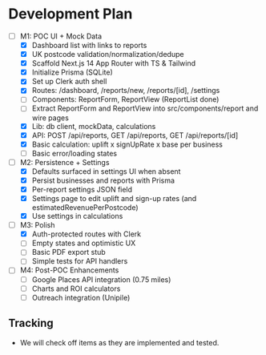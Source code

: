 # Development Plan

- [ ] M1: POC UI + Mock Data
  - [x] Dashboard list with links to reports
  - [x] UK postcode validation/normalization/dedupe
  - [x] Scaffold Next.js 14 App Router with TS & Tailwind
  - [x] Initialize Prisma (SQLite)
  - [x] Set up Clerk auth shell
  - [x] Routes: /dashboard, /reports/new, /reports/[id], /settings
  - [ ] Components: ReportForm, ReportView (ReportList done)
  - [ ] Extract ReportForm and ReportView into src/components/report and wire pages
  - [x] Lib: db client, mockData, calculations
  - [x] API: POST /api/reports, GET /api/reports, GET /api/reports/[id]
  - [x] Basic calculation: uplift x signUpRate x base per business
  - [ ] Basic error/loading states
- [ ] M2: Persistence + Settings
  - [x] Defaults surfaced in settings UI when absent
  - [x] Persist businesses and reports with Prisma
  - [x] Per-report settings JSON field
  - [x] Settings page to edit uplift and sign-up rates (and estimatedRevenuePerPostcode)
  - [x] Use settings in calculations
- [ ] M3: Polish
  - [x] Auth-protected routes with Clerk
  - [ ] Empty states and optimistic UX
  - [ ] Basic PDF export stub
  - [ ] Simple tests for API handlers
- [ ] M4: Post-POC Enhancements
  - [ ] Google Places API integration (0.75 miles)
  - [ ] Charts and ROI calculators
  - [ ] Outreach integration (Unipile)

## Tracking
- We will check off items as they are implemented and tested.
